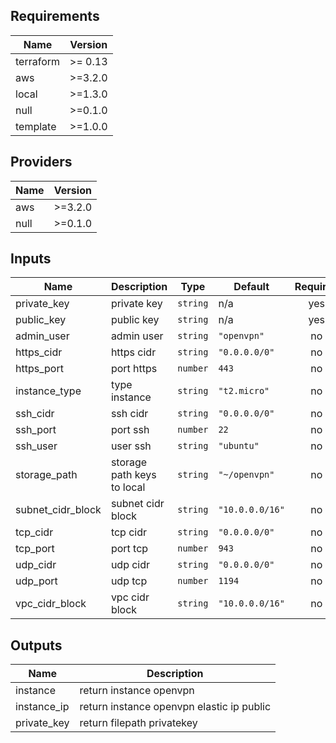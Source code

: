 ## Requirements

| Name      | Version |
| --------- | ------- |
| terraform | >= 0.13 |
| aws       | >=3.2.0 |
| local     | >=1.3.0 |
| null      | >=0.1.0 |
| template  | >=1.0.0 |

## Providers

| Name | Version |
| ---- | ------- |
| aws  | >=3.2.0 |
| null | >=0.1.0 |

## Inputs

| Name              | Description                | Type     | Default         | Required |
| ----------------- | -------------------------- | -------- | --------------- | :------: |
| private_key       | private key                | `string` | n/a             |   yes    |
| public_key        | public key                 | `string` | n/a             |   yes    |
| admin_user        | admin user                 | `string` | `"openvpn"`     |    no    |
| https_cidr        | https cidr                 | `string` | `"0.0.0.0/0"`   |    no    |
| https_port        | port https                 | `number` | `443`           |    no    |
| instance_type     | type instance              | `string` | `"t2.micro"`    |    no    |
| ssh_cidr          | ssh cidr                   | `string` | `"0.0.0.0/0"`   |    no    |
| ssh_port          | port ssh                   | `number` | `22`            |    no    |
| ssh_user          | user ssh                   | `string` | `"ubuntu"`      |    no    |
| storage_path      | storage path keys to local | `string` | `"~/openvpn"`   |    no    |
| subnet_cidr_block | subnet cidr block          | `string` | `"10.0.0.0/16"` |    no    |
| tcp_cidr          | tcp cidr                   | `string` | `"0.0.0.0/0"`   |    no    |
| tcp_port          | port tcp                   | `number` | `943`           |    no    |
| udp_cidr          | udp cidr                   | `string` | `"0.0.0.0/0"`   |    no    |
| udp_port          | udp tcp                    | `number` | `1194`          |    no    |
| vpc_cidr_block    | vpc cidr block             | `string` | `"10.0.0.0/16"` |    no    |

## Outputs

| Name        | Description                               |
| ----------- | ----------------------------------------- |
| instance    | return instance openvpn                   |
| instance_ip | return instance openvpn elastic ip public |
| private_key | return filepath privatekey                |
